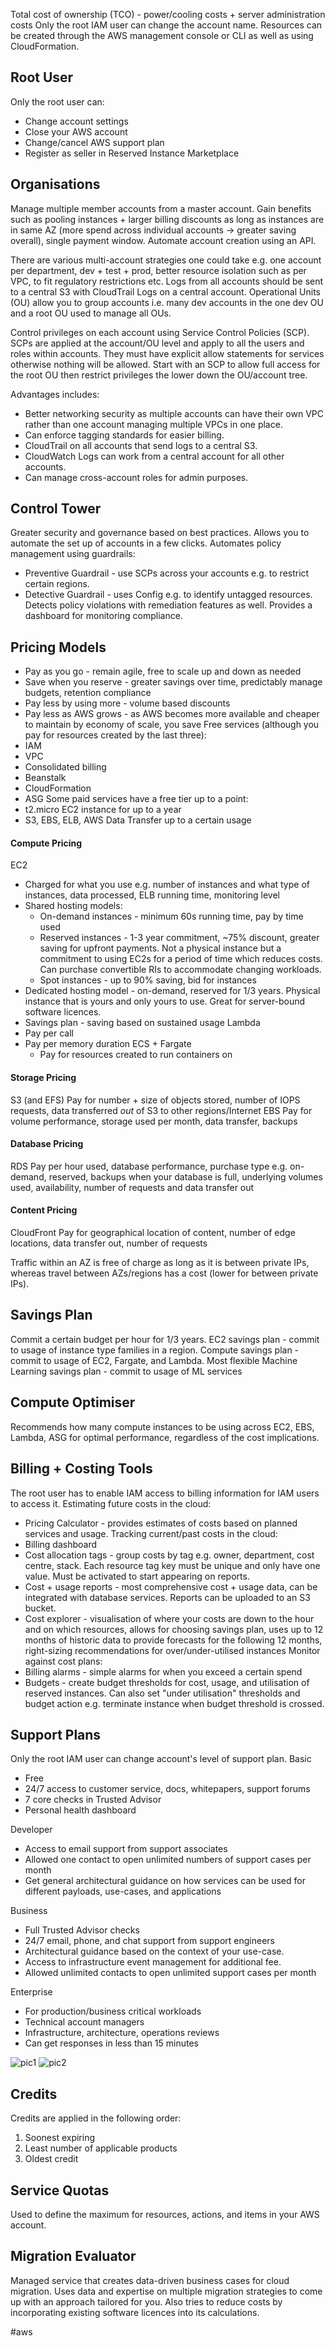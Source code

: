 Total cost of ownership (TCO) - power/cooling costs + server administration costs
Only the root IAM user can change the account name.
Resources can be created through the AWS management console or CLI as well as using CloudFormation.
## Root User
Only the root user can:
- Change account settings
- Close your AWS account
- Change/cancel AWS support plan
- Register as seller in Reserved Instance Marketplace

## Organisations
Manage multiple member accounts from a master account.
Gain benefits such as pooling instances + larger billing discounts as long as instances are in same AZ (more spend across individual accounts -> greater saving overall), single payment window.
Automate account creation using an API.

There are various multi-account strategies one could take e.g. one account per department, dev + test + prod, better resource isolation such as per VPC, to fit regulatory restrictions etc.
Logs from all accounts should be sent to a central S3 with CloudTrail Logs on a central account.
Operational Units (OU) allow you to group accounts i.e. many dev accounts in the one dev OU and a root OU used to manage all OUs.

Control privileges on each account using Service Control Policies (SCP).
SCPs are applied at the account/OU level and apply to all the users and roles within accounts. They must have explicit allow statements for services otherwise nothing will be allowed.
Start with an SCP to allow full access for the root OU then restrict privileges the lower down the OU/account tree.

Advantages includes:
- Better networking security as multiple accounts can have their own VPC rather than one account managing multiple VPCs in one place.
- Can enforce tagging standards for easier billing.
- CloudTrail on all accounts that send logs to a central S3.
- CloudWatch Logs can work from a central account for all other accounts.
- Can manage cross-account roles for admin purposes.

## Control Tower
Greater security and governance based on best practices.
Allows you to automate the set up of accounts in a few clicks.
Automates policy management using guardrails:
- Preventive Guardrail - use SCPs across your accounts e.g. to restrict certain regions.
- Detective Guardrail - uses Config e.g. to identify untagged resources.
Detects policy violations with remediation features as well.
Provides a dashboard for monitoring compliance.

## Pricing Models
- Pay as you go - remain agile, free to scale up and down as needed
- Save when you reserve - greater savings over time, predictably manage budgets, retention compliance
- Pay less by using more - volume based discounts
- Pay less as AWS grows - as AWS becomes more available and cheaper to maintain by economy of scale, you save
Free services (although you pay for resources created by the last three):
- IAM
- VPC
- Consolidated billing
- Beanstalk
- CloudFormation
- ASG
Some paid services have a free tier up to a point:
- t2.micro EC2 instance for up to a year
- S3, EBS, ELB, AWS Data Transfer up to a certain usage

#### Compute Pricing
EC2
- Charged for what you use e.g. number of instances and what type of instances, data processed, ELB running time, monitoring level
- Shared hosting models:
	- On-demand instances - minimum 60s running time, pay by time used
	- Reserved instances - 1-3 year commitment, ~75% discount, greater saving for upfront payments. Not a physical instance but a commitment to using EC2s for a period of time which reduces costs. Can purchase convertible RIs to accommodate changing workloads.
	- Spot instances - up to 90% saving, bid for instances
- Dedicated hosting model - on-demand, reserved for 1/3 years. Physical instance that is yours and only yours to use. Great for server-bound software licences.
- Savings plan - saving based on sustained usage
Lambda
- Pay per call
- Pay per memory duration
ECS + Fargate
	- Pay for resources created to run containers on

#### Storage Pricing
S3 (and EFS)
	Pay for number + size of objects stored, number of IOPS requests, data transferred *out* of S3 to other regions/Internet
EBS
	Pay for volume performance, storage used per month, data transfer, backups

#### Database Pricing
RDS
	Pay per hour used, database performance, purchase type e.g. on-demand, reserved, backups when your database is full, underlying volumes used, availability, number of requests and data transfer out

#### Content Pricing
CloudFront
	Pay for geographical location of content, number of edge locations, data transfer out, number of requests

Traffic within an AZ is free of charge as long as it is between private IPs, whereas travel between AZs/regions has a cost (lower for between private IPs).

## Savings Plan
Commit a certain budget per hour for 1/3 years.
EC2 savings plan - commit to usage of instance type families in a region.
Compute savings plan - commit to usage of EC2, Fargate, and Lambda. Most flexible
Machine Learning savings plan - commit to usage of ML services

## Compute Optimiser
Recommends how many compute instances to be using across EC2, EBS, Lambda, ASG for optimal performance, regardless of the cost implications.

## Billing + Costing Tools
The root user has to enable IAM access to billing information for IAM users to access it.
Estimating future costs in the cloud:
- Pricing Calculator - provides estimates of costs based on planned services and usage.
Tracking current/past costs in the cloud:
- Billing dashboard
- Cost allocation tags - group costs by tag e.g. owner, department, cost centre, stack. Each resource tag key must be unique and only have one value. Must be activated to start appearing on reports.
- Cost + usage reports - most comprehensive cost + usage data, can be integrated with database services. Reports can be uploaded to an S3 bucket.
- Cost explorer - visualisation of where your costs are down to the hour and on which resources, allows for choosing savings plan, uses up to 12 months of historic data to provide forecasts for the following 12 months, right-sizing recommendations for over/under-utilised instances
Monitor against cost plans:
- Billing alarms - simple alarms for when you exceed a certain spend
- Budgets - create budget thresholds for cost, usage, and utilisation of reserved instances. Can also set "under utilisation" thresholds and budget action e.g. terminate instance when budget threshold is crossed.

## Support Plans
Only the root IAM user can change account's level of support plan.
Basic
- Free
- 24/7 access to customer service, docs, whitepapers, support forums
- 7 core checks in Trusted Advisor
- Personal health dashboard

Developer
- Access to email support from support associates
- Allowed one contact to open unlimited numbers of support cases per month
- Get general architectural guidance on how services can be used for different payloads, use-cases, and applications

Business
- Full Trusted Advisor checks
- 24/7 email, phone, and chat support from support engineers
- Architectural guidance based on the context of your use-case.
- Access to infrastructure event management for additional fee.
- Allowed unlimited contacts to open unlimited support cases per month

Enterprise
- For production/business critical workloads
- Technical account managers
- Infrastructure, architecture, operations reviews
- Can get responses in less than 15 minutes

![pic1](/pictures/20221114095733.png)
![pic2](/pictures/20221114095743.png)

## Credits
Credits are applied in the following order:
1. Soonest expiring
2. Least number of applicable products
3. Oldest credit

## Service Quotas
Used to define the maximum for resources, actions, and items in your AWS account.

## Migration Evaluator
Managed service that creates data-driven business cases for cloud migration.
Uses data and expertise on multiple migration strategies to come up with an approach tailored for you.
Also tries to reduce costs by incorporating existing software licences into its calculations.

#aws